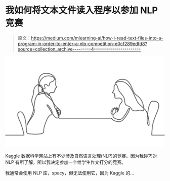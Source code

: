 # 我如何将文本文件读入程序以参加 NLP 竞赛

> 原文：<https://medium.com/mlearning-ai/how-i-read-text-files-into-a-program-in-order-to-enter-a-nlp-competition-e0cf289edfd8?source=collection_archive---------4----------------------->

![](img/e476b64c9a418edbb9c7cc4ddd282416.png)

Kaggle 数据科学网站上有不少涉及自然语言处理(NLP)的竞赛。因为我碰巧对 NLP 有所了解，所以我决定参加一个给学生作文打分的竞赛。

我通常会使用 NLP 库，spacy，但无法使用它，因为 Kaggle 的…